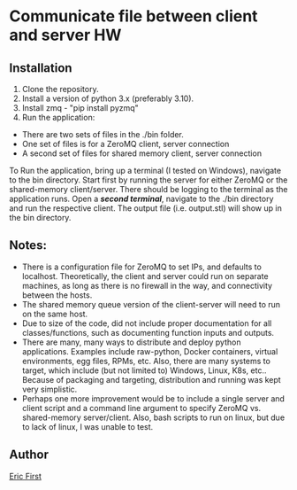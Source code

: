 # Communicate file between client and server HW
## Installation
1. Clone the repository. 
2. Install a version of python 3.x (preferably 3.10).
3. Install zmq - "pip install pyzmq"
4. Run the application:
- There are two sets of files in the ./bin folder.
- One set of files is for a ZeroMQ client, server connection
- A second set of files for shared memory client, server connection

To Run the application, bring up a terminal (I tested on Windows), navigate to
the bin directory. Start first by running the server for either ZeroMQ or the 
shared-memory client/server. There should be logging to the terminal as the 
application runs. Open a ***second terminal***, navigate to the ./bin directory 
and run the respective client. The output file (i.e. output.stl) will show
up in the bin directory. 

## Notes:
- There is a configuration file for ZeroMQ to set IPs, and defaults to localhost.
  Theoretically, the client and server could run on separate machines, as long
  as there is no firewall in the way, and connectivity between the hosts.
- The shared memory queue version of the client-server will need to run on the same host.
- Due to size of the code, did not include proper documentation for all classes/functions, such 
  as documenting function inputs and outputs.
- There are many, many ways to distribute and deploy python applications. Examples include raw-python,
  Docker containers, virtual environments, egg files, RPMs, etc. Also, there are many systems to target, 
  which include (but not limited to) Windows, Linux, K8s, etc.. Because of packaging and targeting,
  distribution and running was kept very simplistic.
- Perhaps one more improvement would be to include a single server and client script and a command
  line argument to specify ZeroMQ vs. shared-memory server/client. Also, bash scripts to run on linux, 
  but due to lack of linux, I was unable to test.

## Author
[Eric First](https://github.com/cloodve)
